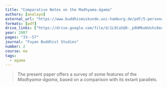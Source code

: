 ```yaml
---
title: "Comparative Notes on the Madhyama-āgama"
authors: [analayo]
external_url: "https://www.buddhismuskunde.uni-hamburg.de/pdf/5-personen/analayo/comparative-notes-ma.pdf"
formats: [pdf]
drive_links: ["https://drive.google.com/file/d/1L9CaSQ0-_p9UMkobUshc8eAqMo_TJky7/view?usp=drivesdk"]
year: 2007
pages: "33--57"
journal: "Fuyan Buddhist Studies"
number: 2
course: ma
tags:
  - agama
---
```


> The present paper offers a survey of some features of the *Madhyama-āgama*, based on a comparison with its extant parallels.
